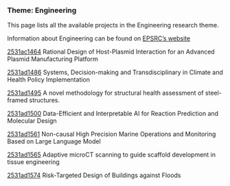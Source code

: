 ### Theme: Engineering

This page lists all the available projects in the Engineering research theme.

Information about Engineering can be found on [EPSRC’s website](https://www.ukri.org/what-we-offer/browse-our-areas-of-investment-and-support/engineering-theme/)

[2531ac1464](../projects/2531ac1464.md) Rational Design of Host-Plasmid Interaction for an Advanced Plasmid Manufacturing Platform

[2531ad1486](../projects/2531ad1486.md) Systems, Decision-making and Transdisciplinary in Climate and Health Policy Implementation

[2531ad1495](../projects/2531ad1495.md) A novel methodology for structural health assessment of steel-framed structures.

[2531ad1500](../projects/2531ad1500.md) Data-Efficient and Interpretable AI for Reaction Prediction and Molecular Design

[2531ad1561](../projects/2531ad1561.md) Non-causal High Precision Marine Operations and Monitoring Based on Large Language Model

[2531ad1565](../projects/2531ad1565.md) Adaptive microCT scanning to guide scaffold development in tissue engineering

[2531ad1574](../projects/2531ad1574.md) Risk-Targeted Design of Buildings against Floods

